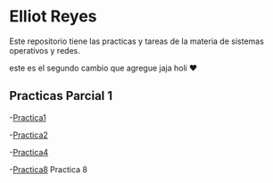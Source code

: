 # Elliot Reyes

Este repositorio tiene las practicas y tareas de la materia de sistemas operativos y redes.  

este es el segundo cambio que agregue jaja holi ♥

## Practicas Parcial 1 
-[Practica1](./Practica1.md)

-[Practica2](./Practica2.md)

-[Practica4](https://github.com/AtraxxDev/practica4)

-[Practica8](/practica-8.md) Practica 8
